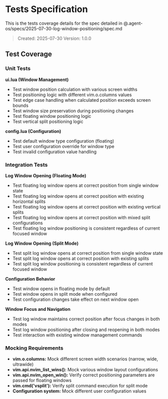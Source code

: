 # Tests Specification

This is the tests coverage details for the spec detailed in @.agent-os/specs/2025-07-30-log-window-positioning/spec.md

> Created: 2025-07-30
> Version: 1.0.0

## Test Coverage

### Unit Tests

**ui.lua (Window Management)**
- Test window position calculation with various screen widths
- Test positioning logic with different vim.o.columns values
- Test edge case handling when calculated position exceeds screen bounds
- Test window size preservation during positioning changes
- Test floating window positioning logic
- Test vertical split positioning logic

**config.lua (Configuration)**
- Test default window type configuration (floating)
- Test user configuration override for window type
- Test invalid configuration value handling

### Integration Tests

**Log Window Opening (Floating Mode)**
- Test floating log window opens at correct position from single window state
- Test floating log window opens at correct position with existing horizontal splits
- Test floating log window opens at correct position with existing vertical splits
- Test floating log window opens at correct position with mixed split configurations
- Test floating log window positioning is consistent regardless of current focused window

**Log Window Opening (Split Mode)**
- Test split log window opens at correct position from single window state
- Test split log window opens at correct position with existing splits
- Test split log window positioning is consistent regardless of current focused window

**Configuration Behavior**
- Test window opens in floating mode by default
- Test window opens in split mode when configured
- Test configuration changes take effect on next window open

**Window Focus and Navigation**
- Test log window maintains correct position after focus changes in both modes
- Test log window positioning after closing and reopening in both modes
- Test interaction with existing window management commands

### Mocking Requirements

- **vim.o.columns:** Mock different screen width scenarios (narrow, wide, ultrawide)
- **vim.api.nvim_list_wins():** Mock various window layout configurations
- **vim.api.nvim_open_win():** Verify correct positioning parameters are passed for floating windows
- **vim.cmd('vsplit'):** Verify split command execution for split mode
- **Configuration system:** Mock different user configuration values